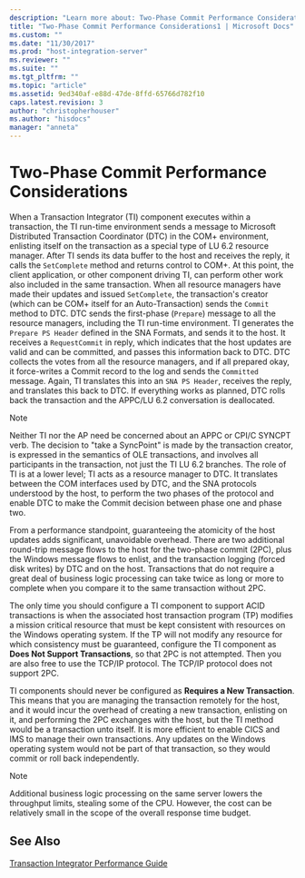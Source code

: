 ```yaml
---
description: "Learn more about: Two-Phase Commit Performance Considerations"
title: "Two-Phase Commit Performance Considerations1 | Microsoft Docs"
ms.custom: ""
ms.date: "11/30/2017"
ms.prod: "host-integration-server"
ms.reviewer: ""
ms.suite: ""
ms.tgt_pltfrm: ""
ms.topic: "article"
ms.assetid: 9ed340af-e88d-47de-8ffd-65766d782f10
caps.latest.revision: 3
author: "christopherhouser"
ms.author: "hisdocs"
manager: "anneta"
---
```

# Two-Phase Commit Performance Considerations
When a Transaction Integrator (TI) component executes within a transaction, the TI run-time environment sends a message to Microsoft Distributed Transaction Coordinator (DTC) in the COM+ environment, enlisting itself on the transaction as a special type of LU 6.2 resource manager. After TI sends its data buffer to the host and receives the reply, it calls the `SetComplete` method and returns control to COM+. At this point, the client application, or other component driving TI, can perform other work also included in the same transaction. When all resource managers have made their updates and issued `SetComplete`, the transaction's creator (which can be COM+ itself for an Auto-Transaction) sends the `Commit` method to DTC. DTC sends the first-phase (`Prepare`) message to all the resource managers, including the TI run-time environment. TI generates the `Prepare PS Header` defined in the SNA Formats, and sends it to the host. It receives a `RequestCommit` in reply, which indicates that the host updates are valid and can be committed, and passes this information back to DTC. DTC collects the votes from all the resource managers, and if all prepared okay, it force-writes a Commit record to the log and sends the `Committed` message. Again, TI translates this into an `SNA PS Header`, receives the reply, and translates this back to DTC. If everything works as planned, DTC rolls back the transaction and the APPC/LU 6.2 conversation is deallocated.  
  
> [!NOTE]
>  Neither TI nor the AP need be concerned about an APPC or CPI/C SYNCPT verb. The decision to "take a SyncPoint" is made by the transaction creator, is expressed in the semantics of OLE transactions, and involves all participants in the transaction, not just the TI LU 6.2 branches. The role of TI is at a lower level; TI acts as a resource manager to DTC. It translates between the COM interfaces used by DTC, and the SNA protocols understood by the host, to perform the two phases of the protocol and enable DTC to make the Commit decision between phase one and phase two.  
  
 From a performance standpoint, guaranteeing the atomicity of the host updates adds significant, unavoidable overhead. There are two additional round-trip message flows to the host for the two-phase commit (2PC), plus the Windows message flows to enlist, and the transaction logging (forced disk writes) by DTC and on the host. Transactions that do not require a great deal of business logic processing can take twice as long or more to complete when you compare it to the same transaction without 2PC.  
  
 The only time you should configure a TI component to support ACID transactions is when the associated host transaction program (TP) modifies a mission critical resource that must be kept consistent with resources on the Windows operating system. If the TP will not modify any resource for which consistency must be guaranteed, configure the TI component as **Does Not Support Transactions**, so that 2PC is not attempted. Then you are also free to use the TCP/IP protocol. The TCP/IP protocol does not support 2PC.  
  
 TI components should never be configured as **Requires a New Transaction**. This means that you are managing the transaction remotely for the host, and it would incur the overhead of creating a new transaction, enlisting on it, and performing the 2PC exchanges with the host, but the TI method would be a transaction unto itself. It is more efficient to enable CICS and IMS to manage their own transactions. Any updates on the Windows operating system would not be part of that transaction, so they would commit or roll back independently.  
  
> [!NOTE]
>  Additional business logic processing on the same server lowers the throughput limits, stealing some of the CPU. However, the cost can be relatively small in the scope of the overall response time budget.  
  
## See Also  
 [Transaction Integrator Performance Guide](../core/transaction-integrator-performance-guide1.md)
